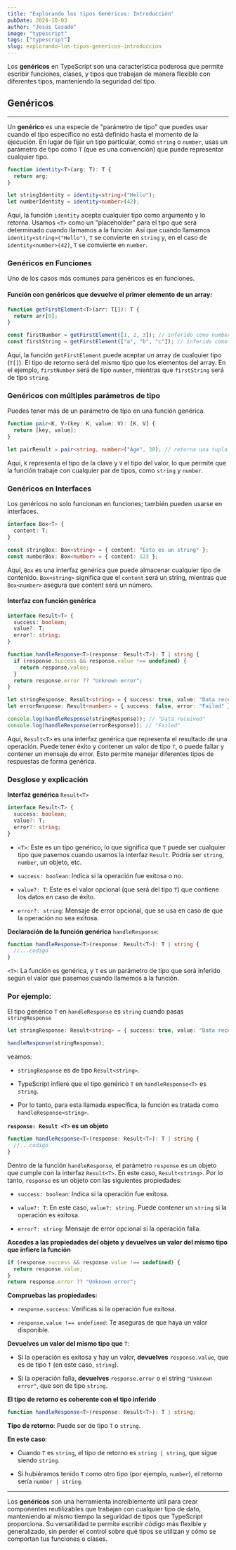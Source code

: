 ```yaml
---
title: "Explorando los tipos Genéricos: Introducción"
pubDate: 2024-10-03
author: "Jesús Casado"
image: "typescript"
tags: ["typescript"]
slug: explorando-los-tipos-genericos-introduccion
---
```


Los **genéricos** en TypeScript son una característica poderosa que permite escribir funciones, clases, y tipos que trabajan de manera flexible con diferentes tipos, manteniendo la seguridad del tipo.

## Genéricos

---

Un **genérico** es una especie de "parámetro de tipo" que puedes usar cuando el tipo específico no está definido hasta el momento de la ejecución. En lugar de fijar un tipo particular, como `string` o `number`, usas un parámetro de tipo como `T` (que es una convención) que puede representar cualquier tipo.

```typescript
function identity<T>(arg: T): T {
  return arg;
}

let stringIdentity = identity<string>("Hello");
let numberIdentity = identity<number>(42);
```

Aquí, la función `identity` acepta cualquier tipo como argumento y lo retorna. Usamos `<T>` como un "placeholder" para el tipo que será determinado cuando llamamos a la función. Así que cuando llamamos `identity<string>("Hello")`, `T` se convierte en `string` y, en el caso de `identity<number>(42)`, `T` se comvierte en `number`.

### Genéricos en Funciones

Uno de los casos más comunes para genéricos es en funciones.

#### Función con genéricos que devuelve el primer elemento de un array:

```typescript
function getFirstElement<T>(arr: T[]): T {
  return arr[0];
}

const firstNumber = getFirstElement([1, 2, 3]); // inferido como number
const firstString = getFirstElement(["a", "b", "c"]); // inferido como string
```

Aquí, la función `getFirstElement` puede aceptar un array de cualquier tipo (`T[]`). El tipo de retorno será del mismo tipo que los elementos del array. En el ejemplo, `firstNumber` será de tipo `number`, mientras que `firstString` será de tipo `string`.

### Genéricos con múltiples parámetros de tipo

Puedes tener más de un parámetro de tipo en una función genérica.

```typescript
function pair<K, V>(key: K, value: V): [K, V] {
  return [key, value];
}

let pairResult = pair<string, number>("Age", 30); // retorna una tupla ["Age", 30]
```

Aquí, `K` representa el tipo de la clave y `V` el tipo del valor, lo que permite que la función trabaje con cualquier par de tipos, como `string` y `number`.

### Genéricos en Interfaces

Los genéricos no solo funcionan en funciones; también pueden usarse en interfaces.

```typescript
interface Box<T> {
  content: T;
}

const stringBox: Box<string> = { content: "Esto es un string" };
const numberBox: Box<number> = { content: 123 };
```

Aquí, `Box` es una interfaz genérica que puede almacenar cualquier tipo de contenido. `Box<string>` significa que el `content` será un string, mientras que `Box<number>` asegura que content será un número.

#### Interfaz con función genérica

```typescript
interface Result<T> {
  success: boolean;
  value?: T;
  error?: string;
}

function handleResponse<T>(response: Result<T>): T | string {
  if (response.success && response.value !== undefined) {
    return response.value;
  }
  return response.error ?? "Unknown error";
}

let stringResponse: Result<string> = { success: true, value: "Data received" };
let errorResponse: Result<number> = { success: false, error: "Failed" };

console.log(handleResponse(stringResponse)); // "Data received"
console.log(handleResponse(errorResponse)); // "Failed"
```

Aquí, `Result<T>` es una interfaz genérica que representa el resultado de una operación. Puede tener éxito y contener un valor de tipo `T`, o puede fallar y contener un mensaje de error. Esto permite manejar diferentes tipos de respuestas de forma genérica.

### Desglose y explicación

**Interfaz genérica** `Result<T>`

```typescript
interface Result<T> {
  success: boolean;
  value?: T;
  error?: string;
}
```

- `<T>`: Este es un tipo genérico, lo que significa que `T` puede ser cualquier tipo que pasemos cuando usamos la interfaz `Result`. Podría ser `string`, `number`, un objeto, etc.

- `success: boolean`: Indica si la operación fue exitosa o no.

- `value?: T`: Este es el valor opcional (que será del tipo `T`) que contiene los datos en caso de éxito.

- `error?: string`: Mensaje de error opcional, que se usa en caso de que la operación no sea exitosa.

**Declaración de la función genérica** `handleResponse`:

```typescript
function handleResponse<T>(response: Result<T>): T | string {
  //...codigo
}
```

`<T>`: La función es genérica, y `T` es un parámetro de tipo que será inferido según el valor que pasemos cuando llamemos a la función.

### Por ejemplo:

El tipo genérico `T` en `handleResponse` es `string` cuando pasas `stringResponse`

```typescript
let stringResponse: Result<string> = { success: true, value: "Data received" };

handleResponse(stringResponse);
```

veamos:

- `stringResponse` es de tipo `Result<string>`.

- TypeScript infiere que el tipo genérico `T` en `handleResponse<T>` es `string`.

- Por lo tanto, para esta llamada específica, la función es tratada como `handleResponse<string>`.

**`response: Result <T>` es un objeto**

```typescript
function handleResponse<T>(response: Result<T>): T | string {
  //...codigo
}
```

Dentro de la función `handleResponse`, el parámetro `response` es un objeto que cumple con la interfaz `Result<T>`. En este caso, `Result<string>`. Por lo tanto, `response` es un objeto con las siguientes propiedades:

- `success: boolean`: Indica si la operación fue exitosa.

- `value?: T`: En este caso, `value?: string`. Puede contener un `string` si la operación es exitosa.

- `error?: string`: Mensaje de error opcional si la operación falla.

**Accedes a las propiedades del objeto y devuelves un valor del mismo tipo que infiere la función**

```typescript
if (response.success && response.value !== undefined) {
  return response.value;
}
return response.error ?? "Unknown error";
```

**Compruebas las propiedades:**

- `response.success`: Verificas si la operación fue exitosa.

- `response.value !== undefined`: Te aseguras de que haya un valor disponible.

**Devuelves un valor del mismo tipo que** `T`:

- Si la operación es exitosa y hay un valor, **devuelves** `response.value`, que es de tipo `T` (en este caso, `string`).

- Si la operación falla, **devuelves** `response.error` o el string `"Unknown error"`, que son de tipo `string`.

**El tipo de retorno es coherente con el tipo inferido**

```typescript
function handleResponse<T>(response: Result<T>): T | string;
```

**Tipo de retorno**: Puede ser de tipo `T` o `string`.

**En este caso**:

- Cuando `T` es `string`, el tipo de retorno es `string | string`, que sigue siendo `string`.

- Si hubiéramos tenido `T` como otro tipo (por ejemplo, `number`), el retorno sería `number | string`.

---

Los **genéricos** son una herramienta increíblemente útil para crear componentes reutilizables que trabajan con cualquier tipo de dato, manteniendo al mismo tiempo la seguridad de tipos que TypeScript proporciona. Su versatilidad te permite escribir código más flexible y generalizado, sin perder el control sobre qué tipos se utilizan y cómo se comportan tus funciones o clases.
